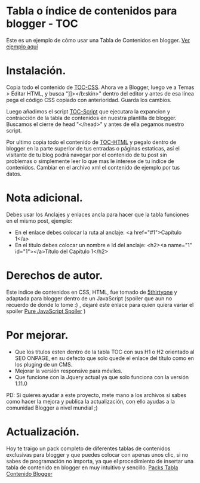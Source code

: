# Tabla o índice de contenidos para blogger - TOC

Este es un ejemplo de cómo usar una Tabla de Contenidos en blogger. <a href="https://www.adaptacionesweb.com/p/indice-de-contenido-toc-prueba.html">Ver ejemplo aquí</a>

# Instalación.

Copia todo el contenido de <a href="https://github.com/tutorialblogger/Tabla-de-Contenidos-TOC/blob/master/TOC-CSS.css">TOC-CSS</a>. Ahora ve a Blogger, luego ve a Temas > Editar HTML, y busca "]]></b:skin>" dentro del editor y  antes de esa línea pega el código CSS copiado con anterioridad. Guarda los cambios.

Luego añadimos el script <a href="https://github.com/tutorialblogger/Tabla-de-Contenidos-TOC/blob/master/TOC-Script.js">TOC-Script</a> que ejecutara la expancion y contracción de la tabla de contenidos en nuestra plantilla de blogger. Buscamos el cierre de head "&lt;/head&gt;" y antes de ella pegamos nuestro script.

Por ultimo copia todo el contenido de <a href="https://github.com/tutorialblogger/Tabla-de-Contenidos-TOC/blob/master/TOC-HTML.html">TOC-HTML</a> y pegalo dentro de blogger en la parte superior de tus entradas o páginas estaticas, así el visitante de tu blog podrá navegar por el contenido de tu post sin problemas o simplemente leer lo que mas le interese de tu indice de contenidos.
Cambiar en el archivo xml el contenido de ejemplo por tus datos. 

# Nota adicional.

Debes usar los Anclajes y enlaces ancla para hacer que la tabla funciones en el mismo post, ejemplo:

- En el enlace debes colocar la ruta al anclaje: &lt;a href=&quot;#1&quot;&gt;Cap&iacute;tulo 1&lt;/a&gt;
- En el titulo debes colocar un nombre e Id del anclaje: &lt;h2&gt;&lt;a name=&quot;1&quot; id=&quot;1&quot;&gt;&lt;/a&gt;Título del Capítulo 1&lt;/h2&gt;

# Derechos de autor.

Este indice de contenidos en CSS, HTML, fue tomado de <a href="http://5thirtyone.com/sandbox/share/toc/" target="_blank">5thirtyone</a> y adaptada para blogger dentro de un JavaScript (spoiler que aun no recuerdo de donde lo tome :) , dejaré este enlace para quien quiera variar el spoiler   <a href="https://codepen.io/tovic/pen/razXbO">Pure JavaScript Spoiler</a>  )

# Por mejorar.

- Que los títulos esten dentro de la tabla TOC con sus H1 o H2 orientado al SEO ONPAGE, en su defecto que solo quede el enlace del título como en los pluging de un CMS.
- Mejorar la versión responsive para móviles.
- Que funcione con la Jquery actual ya que solo funciona con la versión 1.11.0

PD: Si quieres ayudar a este proyecto, mete mano a los archivos si sabes como hacer la mejora y publica la actualización, con ello ayudas a la comunidad Blogger a nivel mundial ;)

# Actualización.

Hoy te traigo un pack completo de diferentes tablas de contenidos exclusivas para blogger y que puedes colocar con apenas unos clic, si no sabes de programación no importa, ya que el procedimiento de insertar una tabla de contenido en blogger en muy intuitivo y sencillo. <a href="https://www.tutorialblogger.org/p/tabla-de-contenidos-blogger.html" target="_blank">Packs Tabla Contenido Blogger</a>
